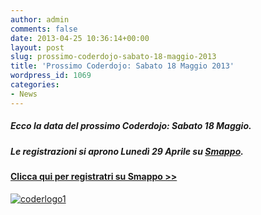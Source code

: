 ```yaml
---
author: admin
comments: false
date: 2013-04-25 10:36:14+00:00
layout: post
slug: prossimo-coderdojo-sabato-18-maggio-2013
title: 'Prossimo Coderdojo: Sabato 18 Maggio 2013'
wordpress_id: 1069
categories:
- News
---
```


##### Ecco la data del prossimo Coderdojo: Sabato 18 Maggio.




##### Le registrazioni si aprono Lunedì 29 Aprile su [Smappo](//www.smappo.it/event/51770bcf82cf6_coderdojo-milano.html).





#### [Clicca qui per registratri su Smappo >>](//www.smappo.it/event/51770bcf82cf6_coderdojo-milano.html)




[![coderlogo1](//coderdojomilano.it/wp-content/uploads/2013/03/coderlogo11.png)](//www.smappo.it/event/51770bcf82cf6_coderdojo-milano.html)


